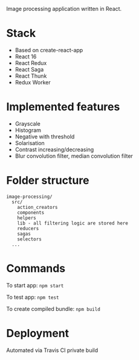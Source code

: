 Image processing application written in React.

# Stack
* Based on create-react-app
* React 16
* React Redux
* React Saga
* React Thunk
* Redux Worker

# Implemented features
* Grayscale
* Histogram
* Negative with threshold
* Solarisation
* Contrast increasing/decreasing
* Blur convolution filter, median convolution filter

# Folder structure
```
image-processing/
  src/
    action_creators
    components
    helpers
    lib - all filtering logic are stored here
    reducers
    sagas
    selectors
  ...
````

# Commands
To start app:
```npm start```

To test app:
```npm test```

To create compiled bundle:
```npm build```

# Deployment
Automated via Travis CI private build
